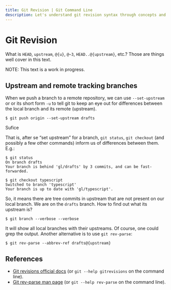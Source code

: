 ```yaml
---
title: Git Revision | Git Command Line
description: Let's understand git revision syntax through concepts and practical examples of real life situations.
---
```


# Git Revision

What is `HEAD`, `upstream`, `@{u}`, `@~3`, `HEAD..@{upstream}`, etc.? Those are things well cover in this text.

NOTE: This text is a work in progress.

## Upstream and remote tracking branches

When we push a branch to a remote repository, we can use `--set-upstream` or or its short form `-u` to tell git to keep an eye out for differences between the local branch and its remote (upstream).

```shell-session
$ git push origin --set-upstream drafts
```

Sufice

That is, after se “set upstream” for a branch, `git status`, `git checkout` (and possibly a few other commands) inform us of differences between them.
E.g.:

```shell-session
$ git status
On branch drafts
Your branch is behind 'gl/drafts' by 3 commits, and can be fast-forwarded.

$ git checkout typescript 
Switched to branch 'typescript'
Your branch is up to date with 'gl/typescript'.
```

So, it means there are tree commits in upstream that are not present on our local branch.
We are on the `drafts` branch.
How to find out what its upstream is?

```shell-session
$ git branch --verbose --verbose
```

It will show all local branches with their upstreams.
Of course, one could grep the output.
Another alternative is to use `git rev-parse`:

```shell-session
$ git rev-parse --abbrev-ref drafts@{upstream}
```

## References

- [Git revisions official docs](https://mirrors.edge.kernel.org/pub/software/scm/git/docs/gitrevisions.html) (or `git --help gitrevisions` on the command line).
- [Git rev-parse man page](https://mirrors.edge.kernel.org/pub/software/scm/git/docs/git-rev-parse.html) (or `git --help rev-parse` on the command line).
